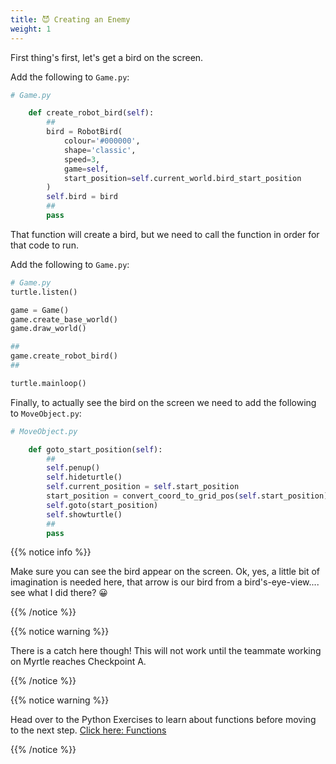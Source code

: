 ```yaml
---
title: 😈 Creating an Enemy
weight: 1
---
```


First thing's first, let's get a bird on the screen.

Add the following to `Game.py`:

```python
# Game.py

    def create_robot_bird(self):
        ##
        bird = RobotBird(
            colour='#000000',
            shape='classic',
            speed=3,
            game=self,
            start_position=self.current_world.bird_start_position
        )
        self.bird = bird
        ##
        pass
```

That function will create a bird, but we need to call the function in order for that code to run.

Add the following to `Game.py`:

```python
# Game.py
turtle.listen()

game = Game()
game.create_base_world()
game.draw_world()

##
game.create_robot_bird()
##

turtle.mainloop()
```

Finally, to actually see the bird on the screen we need to add the following to `MoveObject.py`:

```python
# MoveObject.py

    def goto_start_position(self):
        ##
        self.penup()
        self.hideturtle()
        self.current_position = self.start_position
        start_position = convert_coord_to_grid_pos(self.start_position)
        self.goto(start_position)
        self.showturtle()
        ##
        pass
```

{{% notice info %}}

Make sure you can see the bird appear on the screen. Ok, yes, a little bit of imagination is needed here, that arrow is our bird from a bird's-eye-view.... see what I did there? 😀

{{% /notice %}}

{{% notice warning %}}

There is a catch here though! This will not work until the teammate working on Myrtle reaches Checkpoint A.

{{% /notice %}}

{{% notice warning %}}

Head over to the Python Exercises to learn about functions before moving to the next step. [Click here: Functions](../../exercises/functions)

{{% /notice %}}
